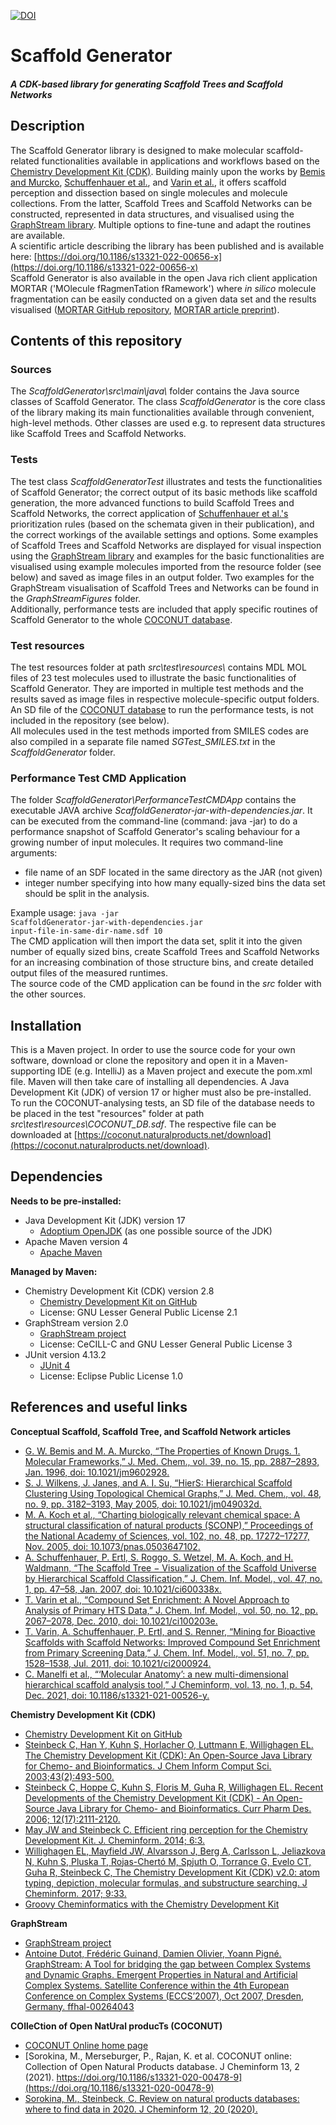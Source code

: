 [![DOI](https://zenodo.org/badge/359747884.svg)](https://zenodo.org/badge/latestdoi/359747884)
# Scaffold Generator
##### A CDK-based library for generating Scaffold Trees and Scaffold Networks



## Description
The Scaffold Generator library is designed to make molecular scaffold-related functionalities available in applications 
and workflows based on the [Chemistry Development Kit (CDK)](https://cdk.github.io/). Building mainly upon the works by 
[Bemis and Murcko](https://doi.org/10.1021/jm9602928), [Schuffenhauer et al.](https://doi.org/10.1021/ci600338x), 
and [Varin et al.](https://doi.org/10.1021/ci2000924), it offers scaffold perception and dissection based on single 
molecules and molecule collections. From the latter, Scaffold Trees and Scaffold Networks can be constructed, 
represented in data structures, and visualised using the [GraphStream library](https://graphstream-project.org). 
Multiple options to fine-tune and adapt the routines are available.
<br>A scientific article describing the library has been published and is available here: 
[https://doi.org/10.1186/s13321-022-00656-x](https://doi.org/10.1186/s13321-022-00656-x)
<br>Scaffold Generator is also available in the open Java rich client application MORTAR ('MOlecule fRagmenTation fRamework')
where <i>in silico</i> molecule fragmentation can be easily conducted on a given data set and the results visualised
([MORTAR GitHub repository](https://github.com/FelixBaensch/MORTAR), [MORTAR article preprint](https://doi.org/10.26434/chemrxiv-2022-zgg8s)).

## Contents of this repository
### Sources
The <i>ScaffoldGenerator\src\main\java\ </i> folder contains the Java source classes of Scaffold Generator. The class 
<i>ScaffoldGenerator</i> is the core class of the library making its main functionalities available through convenient, 
high-level methods. Other classes are used e.g. to represent data structures like Scaffold Trees and Scaffold Networks.

### Tests
The test class <i>ScaffoldGeneratorTest</i> illustrates and tests the functionalities of Scaffold Generator; the correct 
output of its basic methods like scaffold generation, the more advanced functions to build Scaffold Trees and Scaffold Networks, 
the correct application of [Schuffenhauer et al.'s](https://doi.org/10.1021/ci600338x) prioritization rules (based on the 
schemata given in their publication), and the correct workings of the available settings and options. Some examples of 
Scaffold Trees and Scaffold Networks are displayed for visual inspection using the [GraphStream library](https://graphstream-project.org) 
and examples for the basic functionalities are visualised using example molecules imported from the resource folder 
(see below) and saved as image files in an output folder. Two examples for the GraphStream visualisation of Scaffold Trees
and Networks can be found in the <i>GraphStreamFigures</i> folder.
<br>Additionally, performance tests are included that apply 
specific routines of Scaffold Generator to the whole [COCONUT database](https://doi.org/10.1186/s13321-020-00478-9).

### Test resources
The test resources folder at path <i>src\test\resources\ </i> contains MDL MOL files of 23 test molecules used to 
illustrate the basic functionalities of Scaffold Generator. They are imported in multiple test methods and the results 
saved as image files in respective molecule-specific output folders.
<br>An SD file of the [COCONUT database](https://doi.org/10.1186/s13321-020-00478-9) to run the performance tests, is 
not included in the repository (see below).
<br>All molecules used in the test methods imported from SMILES codes are also compiled in a separate file named <i>SGTest_SMILES.txt</i>
in the <i>ScaffoldGenerator</i> folder. 

### Performance Test CMD Application
The folder <i>ScaffoldGenerator\PerformanceTestCMDApp</i> contains the executable JAVA archive <i>ScaffoldGenerator-jar-with-dependencies.jar</i>.
It can be executed from the command-line (command: java -jar) to do a performance snapshot of Scaffold Generator's scaling behaviour for a growing
number of input molecules. It requires two command-line arguments:

* file name of an SDF located in the same directory as the JAR (not given)
* integer number specifying into how many equally-sized bins the data set should be split in the analysis.

Example usage: <code>java -jar ScaffoldGenerator-jar-with-dependencies.jar input-file-in-same-dir-name.sdf 10</code>
<br>The CMD application will then import the data set, split it into the given number of equally sized bins, create Scaffold Trees and 
Scaffold Networks for an increasing combination of those structure bins, and create detailed output files of the measured
runtimes. 
<br>The source code of the CMD application can be found in the <i>src</i> folder with the other sources. 

## Installation
This is a Maven project. In order to use the source code for your own software, download or clone the repository and
open it in a Maven-supporting IDE (e.g. IntelliJ) as a Maven project and execute the pom.xml file. Maven will then take
care of installing all dependencies. A Java Development Kit (JDK) of version 17 or higher must also be pre-installed.
<br>To run the COCONUT-analysing tests, an SD file of the database needs to be placed in the test "resources" folder
at path <i>src\test\resources\COCONUT_DB.sdf</i>. 
The respective file can be downloaded at [https://coconut.naturalproducts.net/download](https://coconut.naturalproducts.net/download).

## Dependencies
**Needs to be pre-installed:**
* Java Development Kit (JDK) version 17
  * [Adoptium OpenJDK](https://adoptium.net) (as one possible source of the JDK)
* Apache Maven version 4
  * [Apache Maven](http://maven.apache.org)
  
**Managed by Maven:**
* Chemistry Development Kit (CDK) version 2.8
  * [Chemistry Development Kit on GitHub](https://cdk.github.io/)
  * License: GNU Lesser General Public License 2.1 
* GraphStream version 2.0
  * [GraphStream project](https://graphstream-project.org)
  * License: CeCILL-C and GNU Lesser General Public License 3
* JUnit version 4.13.2
  * [JUnit 4](https://junit.org/junit4/)
  * License: Eclipse Public License 1.0

## References and useful links
**Conceptual Scaffold, Scaffold Tree, and Scaffold Network articles**
* [G. W. Bemis and M. A. Murcko, “The Properties of Known Drugs. 1. Molecular Frameworks,” J. Med. Chem., vol. 39, no. 15, pp. 2887–2893, Jan. 1996, doi: 10.1021/jm9602928.](https://doi.org/10.1021/jm9602928)
* [S. J. Wilkens, J. Janes, and A. I. Su, “HierS: Hierarchical Scaffold Clustering Using Topological Chemical Graphs,” J. Med. Chem., vol. 48, no. 9, pp. 3182–3193, May 2005, doi: 10.1021/jm049032d.](https://doi.org/10.1021/jm049032d)
* [M. A. Koch et al., “Charting biologically relevant chemical space: A structural classification of natural products (SCONP),” Proceedings of the National Academy of Sciences, vol. 102, no. 48, pp. 17272–17277, Nov. 2005, doi: 10.1073/pnas.0503647102.](https://doi.org/10.1073/pnas.0503647102)
* [A. Schuffenhauer, P. Ertl, S. Roggo, S. Wetzel, M. A. Koch, and H. Waldmann, “The Scaffold Tree − Visualization of the Scaffold Universe by Hierarchical Scaffold Classification,” J. Chem. Inf. Model., vol. 47, no. 1, pp. 47–58, Jan. 2007, doi: 10.1021/ci600338x.](https://doi.org/10.1021/ci600338x)
* [T. Varin et al., “Compound Set Enrichment: A Novel Approach to Analysis of Primary HTS Data,” J. Chem. Inf. Model., vol. 50, no. 12, pp. 2067–2078, Dec. 2010, doi: 10.1021/ci100203e.](https://doi.org/10.1021/ci100203e)
* [T. Varin, A. Schuffenhauer, P. Ertl, and S. Renner, “Mining for Bioactive Scaffolds with Scaffold Networks: Improved Compound Set Enrichment from Primary Screening Data,” J. Chem. Inf. Model., vol. 51, no. 7, pp. 1528–1538, Jul. 2011, doi: 10.1021/ci2000924.](https://doi.org/10.1021/ci2000924)
* [C. Manelfi et al., “‘Molecular Anatomy’: a new multi-dimensional hierarchical scaffold analysis tool,” J Cheminform, vol. 13, no. 1, p. 54, Dec. 2021, doi: 10.1186/s13321-021-00526-y.](https://doi.org/10.1186/s13321-021-00526-y)

**Chemistry Development Kit (CDK)**
* [Chemistry Development Kit on GitHub](https://cdk.github.io/)
* [Steinbeck C, Han Y, Kuhn S, Horlacher O, Luttmann E, Willighagen EL. The Chemistry Development Kit (CDK): An Open-Source Java Library for Chemo- and Bioinformatics. J Chem Inform Comput Sci. 2003;43(2):493-500.](https://dx.doi.org/10.1021%2Fci025584y)
* [Steinbeck C, Hoppe C, Kuhn S, Floris M, Guha R, Willighagen EL. Recent Developments of the Chemistry Development Kit (CDK) - An Open-Source Java Library for Chemo- and Bioinformatics. Curr Pharm Des. 2006; 12(17):2111-2120.](https://doi.org/10.2174/138161206777585274)
* [May JW and Steinbeck C. Efficient ring perception for the Chemistry Development Kit. J. Cheminform. 2014; 6:3.](https://dx.doi.org/10.1186%2F1758-2946-6-3)
* [Willighagen EL, Mayfield JW, Alvarsson J, Berg A, Carlsson L, Jeliazkova N, Kuhn S, Pluska T, Rojas-Chertó M, Spjuth O, Torrance G, Evelo CT, Guha R, Steinbeck C, The Chemistry Development Kit (CDK) v2.0: atom typing, depiction, molecular formulas, and substructure searching. J Cheminform. 2017; 9:33.](https://doi.org/10.1186/s13321-017-0220-4)
* [Groovy Cheminformatics with the Chemistry Development Kit](https://github.com/egonw/cdkbook)

**GraphStream**
* [GraphStream project](https://graphstream-project.org)
* [Antoine Dutot, Frédéric Guinand, Damien Olivier, Yoann Pigné. GraphStream: A Tool for bridging the gap between Complex Systems and Dynamic Graphs. Emergent Properties in Natural and Artificial Complex Systems. Satellite Conference within the 4th European Conference on Complex Systems (ECCS’2007), Oct 2007, Dresden, Germany. ffhal-00264043](https://hal.archives-ouvertes.fr/hal-00264043/)

**COlleCtion of Open NatUral producTs (COCONUT)**
* [COCONUT Online home page](https://coconut.naturalproducts.net)
* [Sorokina, M., Merseburger, P., Rajan, K. et al. COCONUT online: Collection of Open Natural Products database. J Cheminform 13, 2 (2021). https://doi.org/10.1186/s13321-020-00478-9](https://doi.org/10.1186/s13321-020-00478-9)
* [Sorokina, M., Steinbeck, C. Review on natural products databases: where to find data in 2020. J Cheminform 12, 20 (2020).](https://doi.org/10.1186/s13321-020-00424-9)
